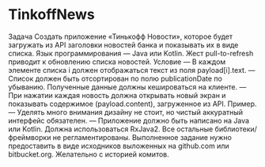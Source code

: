 # TinkoffNews
Задача Создать приложение «Тинькофф Новости», которое будет загружать из API заголовки новостей банка и показывать их в виде списка. 
Язык программирования — Java или Kotlin. 
Жест pull-to-refresh приводит к обновлению списка новостей. 
Условие — В каждом элементе списка i должен отображаться текст из поля payload[i].text. 
— Список должен быть отсортирован по полю publicationDate по убыванию. 
Полученные данные должны кешироваться на клиенте. 
— При нажатии каждая новость должна открывать новый экран и показывать содержимое (payload.content), загруженное из API. 
Пример. — Уделять много внимания дизайну не стоит, но чистый аккуратный интерфейс обязателен. 
— Приложение должно быть написано на Java или Kotlin. 
Должна использоваться RxJava2. Все остальные библиотеки/фреймворки не регламентированы. 
Выполненное задание нужно предоставить в виде исходников выложенных на github.com или bitbucket.org. Желательно с историей комитов.
